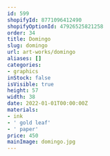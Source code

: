 ```yaml
---
id: 599
shopifyId: 8771096412490
shopifyOptionId: 47926525821258
order: 34
title: Domingo
slug: domingo
url: art-works/domingo
aliases: []
categories:
- graphics
inStock: false
isVisible: true
height: 57
width: 38
date: 2022-01-01T00:00:00Z
materials:
- ink
- ' gold leaf'
- ' paper'
price: 450
mainImage: domingo.jpg
---
```


